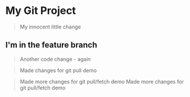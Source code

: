 # My Git Project


> My innocent little change

## I'm in the feature branch

> Another code change - again

> Made changes for git pull demo

> Made more changes for git pull/fetch demo
> Made more changes for git pull/fetch demo
